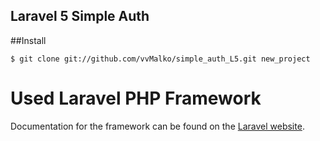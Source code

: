 ## Laravel 5 Simple Auth

##Install


 ``` $ git clone git://github.com/vvMalko/simple_auth_L5.git new_project ```


# Used Laravel PHP Framework

Documentation for the framework can be found on the [Laravel website](http://laravel.com/docs).


